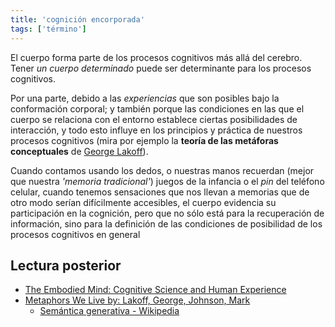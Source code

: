 ```yaml
---
title: 'cognición encorporada'
tags: ['término']
---
```


El cuerpo forma parte de los procesos cognitivos más allá del cerebro. Tener *un cuerpo determinado* puede ser determinante para los procesos cognitivos.

Por una parte, debido a las *experiencias* que son posibles bajo la conformación corporal; y también porque las condiciones en las que el cuerpo se relaciona con el entorno establece ciertas posibilidades de interacción, y todo esto influye en los principios y práctica de nuestros procesos cognitivos (mira por ejemplo la **teoría de las metáforas conceptuales** de [George Lakoff](https://en.wikipedia.org/wiki/George_Lakoff#Embodied_mind)).

Cuando contamos usando los dedos, o nuestras manos recuerdan (mejor que nuestra *'memoria tradicional'*) juegos de la infancia o el *pin* del teléfono celular, cuando tenemos sensaciones que nos llevan a memorias que de otro modo serían difícilmente accesibles, el cuerpo evidencia su participación en la cognición, pero que no sólo está para la recuperación de información, sino para la definición de las condiciones de posibilidad de los procesos cognitivos en general

## Lectura posterior

- [The Embodied Mind: Cognitive Science and Human Experience](https://www.amazon.com.mx/Embodied-Mind-Cognitive-Science-Experience/dp/0262720213)
- [Metaphors We Live by: Lakoff, George, Johnson, Mark](https://www.amazon.com.mx/Metaphors-We-Live-George-Lakoff/dp/0226468011)
	- [Semántica generativa - Wikipedia](https://es.wikipedia.org/wiki/Sem%25C3%25A1ntica_generativa)